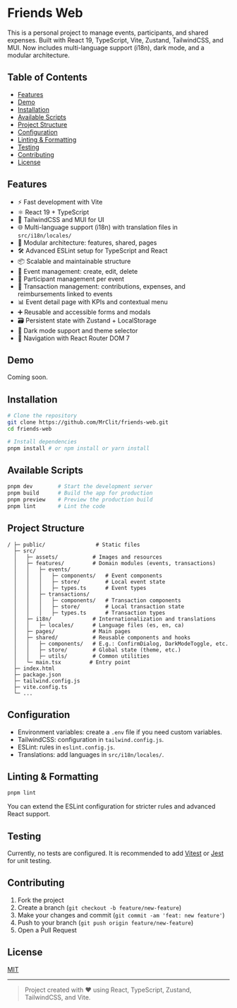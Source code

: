 # Friends Web

This is a personal project to manage events, participants, and shared expenses. Built with React 19, TypeScript, Vite, Zustand, TailwindCSS, and MUI. Now includes multi-language support (i18n), dark mode, and a modular architecture.

## Table of Contents
- [Features](#features)
- [Demo](#demo)
- [Installation](#installation)
- [Available Scripts](#available-scripts)
- [Project Structure](#project-structure)
- [Configuration](#configuration)
- [Linting & Formatting](#linting--formatting)
- [Testing](#testing)
- [Contributing](#contributing)
- [License](#license)

## Features
- ⚡️ Fast development with Vite
- ⚛️ React 19 + TypeScript
- 🎨 TailwindCSS and MUI for UI
- 🌐 Multi-language support (i18n) with translation files in `src/i18n/locales/`
- 🧩 Modular architecture: features, shared, pages
- 🛠️ Advanced ESLint setup for TypeScript and React
- 📦 Scalable and maintainable structure
- 👫 Event management: create, edit, delete
- 👥 Participant management per event
- 💸 Transaction management: contributions, expenses, and reimbursements linked to events
- 📊 Event detail page with KPIs and contextual menu
- ➕ Reusable and accessible forms and modals
- 🗃️ Persistent state with Zustand + LocalStorage
- 🌙 Dark mode support and theme selector
- 🔄 Navigation with React Router DOM 7

## Demo
Coming soon.

## Installation

```bash
# Clone the repository
git clone https://github.com/MrClit/friends-web.git
cd friends-web

# Install dependencies
pnpm install # or npm install or yarn install
```

## Available Scripts

```bash
pnpm dev        # Start the development server
pnpm build      # Build the app for production
pnpm preview    # Preview the production build
pnpm lint       # Lint the code
```

## Project Structure

```
/ ├─ public/                # Static files
  ├─ src/
  │   ├─ assets/           # Images and resources
  │   ├─ features/         # Domain modules (events, transactions)
  │   │   ├─ events/
  │   │   │   ├─ components/   # Event components
  │   │   │   ├─ store/        # Local event state
  │   │   │   ├─ types.ts      # Event types
  │   │   ├─ transactions/
  │   │   │   ├─ components/   # Transaction components
  │   │   │   ├─ store/        # Local transaction state
  │   │   │   ├─ types.ts      # Transaction types
  │   ├─ i18n/             # Internationalization and translations
  │   │   ├─ locales/      # Language files (es, en, ca)
  │   ├─ pages/            # Main pages
  │   ├─ shared/           # Reusable components and hooks
  │   │   ├─ components/   # E.g.: ConfirmDialog, DarkModeToggle, etc.
  │   │   ├─ store/        # Global state (theme, etc.)
  │   │   ├─ utils/        # Common utilities
  │   └─ main.tsx         # Entry point
  ├─ index.html
  ├─ package.json
  ├─ tailwind.config.js
  ├─ vite.config.ts
  └─ ...
```

## Configuration
- Environment variables: create a `.env` file if you need custom variables.
- TailwindCSS: configuration in `tailwind.config.js`.
- ESLint: rules in `eslint.config.js`.
- Translations: add languages in `src/i18n/locales/`.

## Linting & Formatting

```bash
pnpm lint
```

You can extend the ESLint configuration for stricter rules and advanced React support.

## Testing
Currently, no tests are configured. It is recommended to add [Vitest](https://vitest.dev/) or [Jest](https://jestjs.io/) for unit testing.

## Contributing
1. Fork the project
2. Create a branch (`git checkout -b feature/new-feature`)
3. Make your changes and commit (`git commit -am 'feat: new feature'`)
4. Push to your branch (`git push origin feature/new-feature`)
5. Open a Pull Request

## License
[MIT](LICENSE)

---

> Project created with ❤️ using React, TypeScript, Zustand, TailwindCSS, and Vite.

